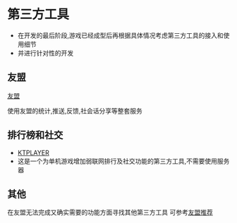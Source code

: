 第三方工具
==========

- 在开发的最后阶段,游戏已经成型后再根据具体情况考虑第三方工具的接入和使用细节
- 并进行针对性的开发

友盟
----

[友盟](http://www.umeng.com/)

使用友盟的统计,推送,反馈,社会话分享等整套服务

排行榜和社交
------------

-	[KTPLAYER](http://cn.ktplay.com/index.html)
-	这是一个为单机游戏增加弱联网排行及社交功能的第三方工具,不需要使用服务器

其他
----

在友盟无法完成又确实需要的功能方面寻找其他第三方工具 可参考[友盟推荐](http://www.umeng.com/apptools)

